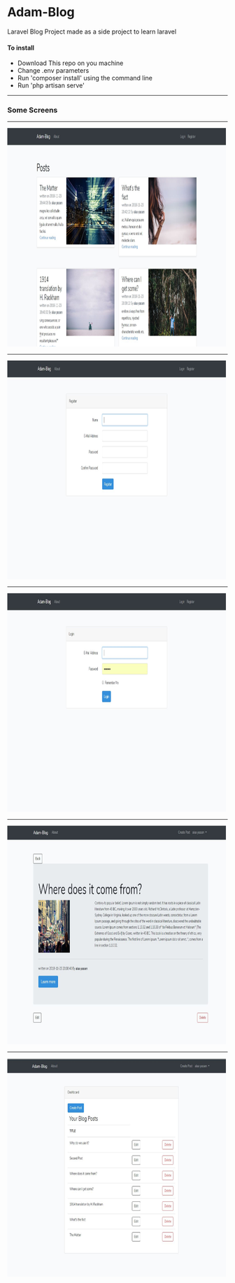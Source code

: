 <h1>
    Adam-Blog 
</h1>
Laravel Blog Project  made as a side project to learn laravel 

<h4> To install</h4>
<ul> 
    <li> Download This repo on you machine</li>
    <li> Change .env parameters</li>
    <li>Run 'composer install' using the command line</li>
    <li> Run 'php artisan serve'</li>
</ul>
<hr>
<h3> Some Screens</h3>
<hr>
<img src="https://github.com/AmrAlaaYassen/Adam-Blog/blob/master/no1.JPG" style="width:500px ; height:500px;">
<hr>
<img src="https://github.com/AmrAlaaYassen/Adam-Blog/blob/master/no2.JPG" style="width:500px ; height:500px;">
<hr>
<img src="https://github.com/AmrAlaaYassen/Adam-Blog/blob/master/no3.JPG" style="width:500px ; height:500px;">
<hr>
<img src="https://github.com/AmrAlaaYassen/Adam-Blog/blob/master/no4.JPG" style="width:500px ; height:500px;">
<hr>
<img src="https://github.com/AmrAlaaYassen/Adam-Blog/blob/master/no5.JPG" style="width:500px ; height:500px;">




